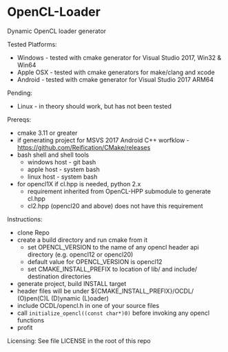 # OpenCL-Loader
Dynamic OpenCL loader generator

Tested Platforms:
* Windows - tested with cmake generator for Visual Studio 2017, Win32 & Win64
* Apple OSX - tested with cmake generators for make/clang and xcode
* Android - tested with cmake generator for Visual Studio 2017 ARM64

Pending:
* Linux - in theory should work, but has not been tested

Prereqs:
* cmake 3.11 or greater
* if generating project for MSVS 2017 Android C++ worfklow - https://github.com/Reification/CMake/releases
* bash shell and shell tools
  * windows host - git bash
  * apple host - system bash
  * linux host - system bash
* for opencl1X if cl.hpp is needed, python 2.x 
  * requirement inherited from OpenCL-HPP submodule to generate cl.hpp
  * cl2.hpp (opencl20 and above) does not have this requirement

Instructions:
* clone Repo
* create a build directory and run cmake from it
  * set OPENCL_VERSION to the name of any opencl header api directory (e.g. opencl12 or opencl20)
  * default value for OPENCL_VERSION is opencl12
  * set CMAKE_INSTALL_PREFIX to location of lib/ and include/ destination directories
* generate project, build INSTALL target
* header files will be under ${CMAKE_INSTALL_PREFIX}/OCDL/ (O)pen(C)L (D)ynamic (L)oader)
* include OCDL/opencl.h in one of your source files
* call `initialize_opencl((const char*)0)` before invoking any opencl functions
* profit

Licensing:
See file LICENSE in the root of this repo
